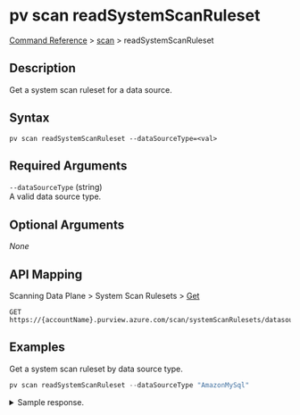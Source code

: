 # pv scan readSystemScanRuleset
[Command Reference](../../../README.md#command-reference) > [scan](./main.md) > readSystemScanRuleset

## Description
Get a system scan ruleset for a data source.

## Syntax
```
pv scan readSystemScanRuleset --dataSourceType=<val>
```

## Required Arguments
`--dataSourceType` (string)  
A valid data source type.

## Optional Arguments
*None*

## API Mapping
Scanning Data Plane > System Scan Rulesets > [Get](https://docs.microsoft.com/en-us/rest/api/purview/scanningdataplane/system-scan-rulesets/get)
```
GET https://{accountName}.purview.azure.com/scan/systemScanRulesets/datasources/{dataSourceType}
```

## Examples
Get a system scan ruleset by data source type.
```powershell
pv scan readSystemScanRuleset --dataSourceType "AmazonMySql"
```
<details><summary>Sample response.</summary>
<p>

```json
{
    "id": "systemscanrulesets/AmazonMySql",
    "kind": "AmazonMySql",
    "name": "AmazonMySql",
    "properties": {
        "collection": null,
        "createdAt": "2021-12-02T09:24:49.8617837Z",
        "description": "Microsoft default scan rule set that includes all supported system classification rules",
        "excludedSystemClassifications": [],
        "includedCustomClassificationRuleNames": [],
        "lastModifiedAt": "2021-12-02T09:24:49.8617837Z",
        "temporaryResourceFilters": null
    },
    "scanRulesetType": "System",
    "status": "Enabled",
    "version": 3
}
```
</p>
</details>